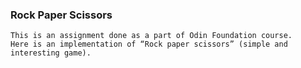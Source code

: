### Rock Paper Scissors 

```
This is an assignment done as a part of Odin Foundation course.
Here is an implementation of “Rock paper scissors” (simple and interesting game).
```
